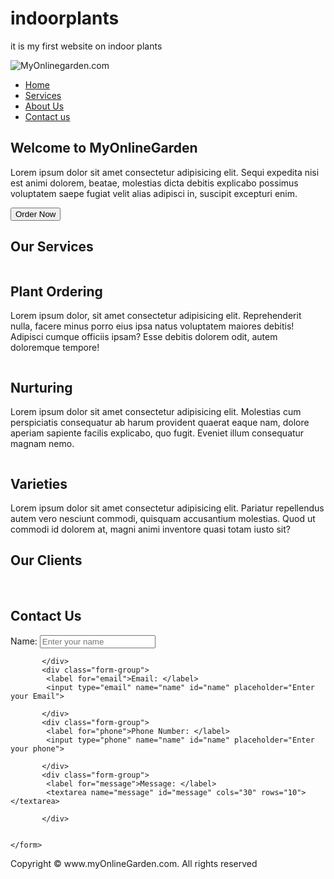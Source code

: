 # indoorplants
it is my first website on indoor plants
<!DOCTYPE html>
<html lang="en">
<head>
    <meta charset="UTF-8">
    <meta name="viewport" content="width=device-width, initial-scale=1.0">
    <title>best online indoor plant delivery services|Myonlineplants.com</title>
    <link rel="stylesheet" href="css/style.css">
    <link rel="stylesheet" media="screen and (max-width: 1170px)" href="css/phone.css">
</head>
<body>
    <nav id="navbar">
        <div id="logo">
            <img src="logo.jpg" alt="MyOnlinegarden.com">
        </div>
        <ul>
            <li class="item"><a href="#">Home</a></li>
            <li class="item"><a href="#">Services</a></li>
            <li class="item"><a href="#">About Us</a></li>
            <li class="item"><a href="#">Contact us</a></li>
        </ul>
    </nav>
  <section id="home">
      <h1 class="h-primary">Welcome to MyOnlineGarden</h1>
<p>Lorem ipsum dolor sit amet consectetur adipisicing elit. Sequi expedita nisi est animi dolorem, beatae, molestias dicta debitis explicabo possimus voluptatem saepe fugiat velit alias adipisci in, suscipit excepturi enim.</p>
   
<button class="btn">Order Now</button>
</section>
<section class="services-container">
    <h1 class="h-primary center">Our Services</h1>
    <div id="services">
        <div class="box">
            <img src="img/1.jpg" alt="">
            <h2 class="h-secondary center">Plant Ordering</h2>
        <p class="center">Lorem ipsum dolor, sit amet consectetur adipisicing elit. Reprehenderit nulla, facere minus porro eius ipsa natus voluptatem maiores debitis! Adipisci cumque officiis ipsam? Esse debitis dolorem odit, autem doloremque tempore!</p>
        </div>
        <div class="box">
            <img src="img/2.jpg" alt="">
            <h2 class="h-secondary center">Nurturing</h2>
            <p class="center">Lorem ipsum dolor sit amet consectetur adipisicing elit. Molestias cum perspiciatis consequatur ab harum provident quaerat eaque nam, dolore aperiam sapiente facilis explicabo, quo fugit. Eveniet illum consequatur magnam nemo.</p>
        </div>
        <div class="box">
            <img src="img/3.jpg" alt="">
            <h2 class="h-secondary center">Varieties</h2>
             <p class="center">Lorem ipsum dolor sit amet consectetur adipisicing elit. Pariatur repellendus autem vero nesciunt commodi, quisquam accusantium molestias. Quod ut commodi id dolorem at, magni animi inventore quasi totam iusto sit?</p>
        </div>
    </div>
</section>
<section id="client-section">
    <h1 class="h-primary center">Our Clients</h1>
<div id="clients">
 <div class="client-item">
     <img src="img/logo5.png" alt="">  <img src="img/logo5.jpg" alt="">  <img src="img/logo6.jpg" alt=""><img src="img/logo4.png" alt="">
     
</div>
</div>
</section>
<section id="contact">
    <h1 class="h-primary center">Contact Us</h1>
<div id="contact-box">
    <form action="">
        <div class="form-group">
            <label for="name">Name: </label>
            <input type="text" name="name" id="name" placeholder="Enter your name">
   
           </div>
           <div class="form-group">
            <label for="email">Email: </label>
            <input type="email" name="name" id="name" placeholder="Enter your Email">
   
           </div>
           <div class="form-group">
            <label for="phone">Phone Number: </label>
            <input type="phone" name="name" id="name" placeholder="Enter your phone">
   
           </div>
           <div class="form-group">
            <label for="message">Message: </label>
            <textarea name="message" id="message" cols="30" rows="10"></textarea>
               
           </div>

        
    </form>
</div>
</section>
<footer>
    <div class="center">
        Copyright &copy; www.myOnlineGarden.com. All rights reserved
    </div>
</footer>
</body>
</html>
